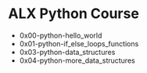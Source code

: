 # ALX Python Course

- 0x00-python-hello_world
- 0x01-python-if_else_loops_functions
- 0x03-python-data_structures
- 0x04-python-more_data_structures
